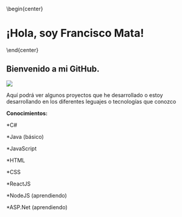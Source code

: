 \begin{center}
# ¡Hola, soy Francisco Mata!
\end{center}

## Bienvenido a mi GitHub.

![](https://4.bp.blogspot.com/-W7l7-YMEmLg/WfJ1SO_02_I/AAAAAAAAB7k/gW-QVpN-yWcwyYeR5mnKE53S-4E2KYJ2ACLcBGAs/s1600/giphy.gif)

Aquí podrá ver algunos proyectos que he desarrollado o estoy desarrollando en los diferentes leguajes o tecnologías que conozco

**Conocimientos:**

*C# 

*Java (básico) 

*JavaScript 

*HTML 

*CSS 

*ReactJS 

*NodeJS (aprendiendo) 

*ASP.Net (aprendiendo) 

